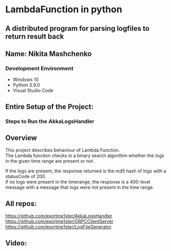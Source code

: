 # LambdaFunction in python

## A distributed program for parsing logfiles to return result back

## Name: Nikita Mashchenko

### Development Environment

- Windows 10
- Python 3.9.0
- Visual Studio Code

## Entire Setup of the Project:

### Steps to Run the AkkaLogsHandler

## Overview

This project describes behaviour of Lambda Function.<br/>
The Lambda function checks in a binary search algorithm whether the logs in the given time range are present or not.<br/>

If the logs are present, the response returned is the md5 hash of logs with a statusCode of 200.<br/>
If no logs were present in the timerange, the response is a 400-level message with a message that logs were not present in the time range.

## All repos:

https://github.com/exortme1ster/AkkaLogsHandler
https://github.com/exortme1ster/GRPCClientServer
https://github.com/exortme1ster/LogFileGenerator

## Video:
